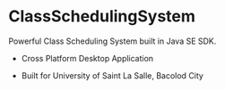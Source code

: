 # ClassSchedulingSystem
Powerful Class Scheduling System built in Java SE SDK.

- Cross Platform Desktop Application

- Built for University of Saint La Salle, Bacolod City
